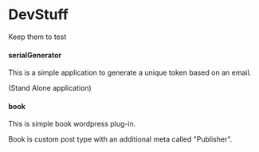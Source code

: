 # DevStuff
Keep them to test


#### serialGenerator
This is a simple application to generate a unique token based on an email.

(Stand Alone application)

#### book
This is simple book wordpress plug-in.

Book is custom post type with an additional meta called "Publisher".
